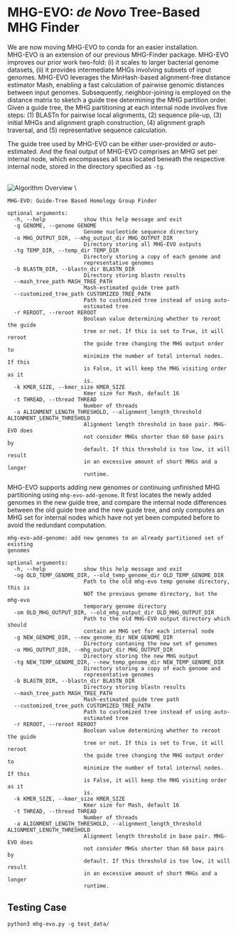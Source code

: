 # MHG-EVO: _de Novo_ Tree-Based MHG Finder

We are now moving MHG-EVO to conda for an easier installation. 
\
MHG-EVO is an extension of our previous MHG-Finder package. MHG-EVO improves our prior work two-fold: (i) it scales to larger bacterial genome datasets, (ii) it provides intermediate MHGs involving subsets of input genomes. MHG-EVO leverages the MinHash-based alignment-free distance estimator Mash, enabling a fast calculation of pairwise genomic distances between input genomes. Subsequently, neighbor-joining is employed on the distance matrix to sketch a guide tree determining the MHG partition order. Given a guide tree, the MHG partitioning at each internal node involves five steps: (1) BLASTn for pairwise local alignments, (2) sequence pile-up, (3) initial MHGs and alignment graph construction, (4) alignment graph traversal, and (5) representative sequence calculation. 

The guide tree used by MHG-EVO can be either user-provided or auto-estimated. And the final output of MHG-EVO comprises an MHG set per internal node, which encompasses all taxa located beneath the respective internal node, stored in the directory specified as ```-tg```.

\
![Algorithm Overview](https://github.com/yongze-yin/MHG-EVO/blob/main/algorithm.png)
\

```
MHG-EVO: Guide-Tree Based Homology Group Finder

optional arguments:
  -h, --help            show this help message and exit
  -g GENOME, --genome GENOME
                        Genome nucleotide sequence directory
  -o MHG_OUTPUT_DIR, --mhg_output_dir MHG_OUTPUT_DIR
                        Directory storing all MHG-EVO outputs
  -tg TEMP_DIR, --temp_dir TEMP_DIR
                        Directory storing a copy of each genome and
                        representative genomes
  -b BLASTN_DIR, --blastn_dir BLASTN_DIR
                        Directory storing blastn results
  --mash_tree_path MASH_TREE_PATH
                        Mash-estimated guide tree path
  --customized_tree_path CUSTOMIZED_TREE_PATH
                        Path to customized tree instead of using auto-
                        estimated tree
  -r REROOT, --reroot REROOT
                        Boolean value determining whether to reroot the guide
                        tree or not. If this is set to True, it will reroot
                        the guide tree changing the MHG output order to
                        minimize the number of total internal nodes. If this
                        is False, it will keep the MHG visiting order as it
                        is.
  -k KMER_SIZE, --kmer_size KMER_SIZE
                        Kmer size for Mash, default 16
  -t THREAD, --thread THREAD
                        Number of threads
  -a ALIGNMENT_LENGTH_THRESHOLD, --alignment_length_threshold ALIGNMENT_LENGTH_THRESHOLD
                        Alignment length threshold in base pair. MHG-EVO does
                        not consider MHGs shorter than 60 base pairs by
                        default. If this threshold is too low, it will result
                        in an excessive amount of short MHGs and a longer
                        runtime.
```

MHG-EVO supports adding new genomes or continuing unfinished MHG partitioning using ```mhg-evo-add-genome```. It first locates the newly added genomes in the new guide tree, and compare the internal node differences between the old guide tree and the new guide tree, and only computes an MHG set for internal nodes which have not yet been computed before to avoid the redundant computation.

```
mhg-evo-add-genome: add new genomes to an already partitioned set of existing
genomes

optional arguments:
  -h, --help            show this help message and exit
  -og OLD_TEMP_GENOME_DIR, --old_temp_genome_dir OLD_TEMP_GENOME_DIR
                        Path to the old mhg-evo temp genome directory, this is
                        NOT the previous genome directory, but the mhg-evo
                        temporary genome directory
  -om OLD_MHG_OUTPUT_DIR, --old_mhg_output_dir OLD_MHG_OUTPUT_DIR
                        Path to the old MHG-EVO output directory which should
                        contain an MHG set for each internal node
  -g NEW_GENOME_DIR, --new_genome_dir NEW_GENOME_DIR
                        Directory contaning the new set of genomes
  -o MHG_OUTPUT_DIR, --mhg_output_dir MHG_OUTPUT_DIR
                        Directory storing the new MHG output
  -tg NEW_TEMP_GENOME_DIR, --new_temp_genome_dir NEW_TEMP_GENOME_DIR
                        Directory storing a copy of each genome and
                        representative genomes
  -b BLASTN_DIR, --blastn_dir BLASTN_DIR
                        Directory storing blastn results
  --mash_tree_path MASH_TREE_PATH
                        Mash-estimated guide tree path
  --customized_tree_path CUSTOMIZED_TREE_PATH
                        Path to customized tree instead of using auto-
                        estimated tree
  -r REROOT, --reroot REROOT
                        Boolean value determining whether to reroot the guide
                        tree or not. If this is set to True, it will reroot
                        the guide tree changing the MHG output order to
                        minimize the number of total internal nodes. If this
                        is False, it will keep the MHG visiting order as it
                        is.
  -k KMER_SIZE, --kmer_size KMER_SIZE
                        Kmer size for Mash, default 16
  -t THREAD, --thread THREAD
                        Number of threads
  -a ALIGNMENT_LENGTH_THRESHOLD, --alignment_length_threshold ALIGNMENT_LENGTH_THRESHOLD
                        Alignment length threshold in base pair. MHG-EVO does
                        not consider MHGs shorter than 60 base pairs by
                        default. If this threshold is too low, it will result
                        in an excessive amount of short MHGs and a longer
                        runtime.
```


## Testing Case
```
python3 mhg-evo.py -g test_data/
```


